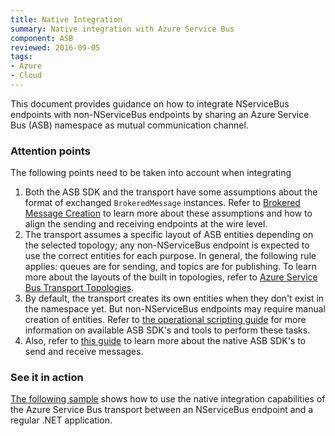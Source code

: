 ```yaml
---
title: Native Integration
summary: Native integration with Azure Service Bus
component: ASB
reviewed: 2016-09-05
tags:
- Azure
- Cloud
---
```


This document provides guidance on how to integrate NServiceBus endpoints with non-NServiceBus endpoints by sharing an Azure Service Bus (ASB) namespace as mutual communication channel.

### Attention points

The following points need to be taken into account when integrating

1. Both the ASB SDK and the transport have some assumptions about the format of exchanged `BrokeredMessage` instances. Refer to [Brokered Message Creation](brokered-message-creation.md) to learn more about these assumptions and how to align the sending and receiving endpoints at the wire level.
2. The transport assumes a specific layout of ASB entities depending on the selected topology; any non-NServiceBus endpoint is expected to use the correct entities for each purpose. In general, the following rule applies: queues are for sending, and topics are for publishing. To learn more about the layouts of the built in topologies, refer to [Azure Service Bus Transport Topologies](/nservicebus/azure-service-bus/topologies/).
3. By default, the transport creates its own entities when they don't exist in the namespace yet. But non-NServiceBus endpoints may require manual creation of entities. Refer to [the operational scripting guide](operational-scripting.md) for more information on available ASB SDK's and tools to perform these tasks.
4. Also, refer to [this guide](operational-scripting.md) to learn more about the native ASB SDK's to send and receive messages.

### See it in action

[The following sample](/samples/azure/native-integration-asb/) shows how to use the native integration capabilities of the Azure Service Bus transport between an NServiceBus endpoint and a regular .NET application.
